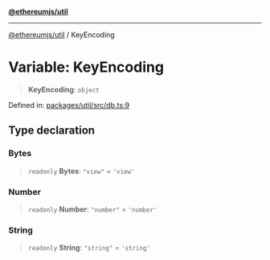 [**@ethereumjs/util**](../README.md)

***

[@ethereumjs/util](../README.md) / KeyEncoding

# Variable: KeyEncoding

> **KeyEncoding**: `object`

Defined in: [packages/util/src/db.ts:9](https://github.com/ethereumjs/ethereumjs-monorepo/blob/master/packages/util/src/db.ts#L9)

## Type declaration

### Bytes

> `readonly` **Bytes**: `"view"` = `'view'`

### Number

> `readonly` **Number**: `"number"` = `'number'`

### String

> `readonly` **String**: `"string"` = `'string'`
